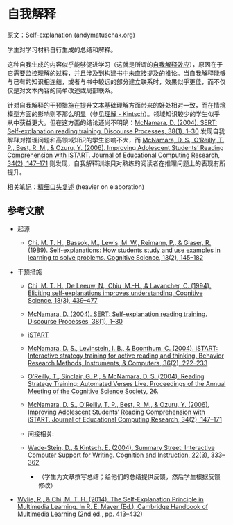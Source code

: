 # 自我解释

原文：[Self-explanation (andymatuschak.org)](https://notes.andymatuschak.org/zCQYRYZTQRmrR4bFGCzCMkR)

学生对学习材料自行生成的总结和解释。

这种自我生成的内容似乎能够促进学习（这就是所谓的[自我解释效应](https://notes.andymatuschak.org/zF9BD4B7W9MaknXXn3Uhvox)），原因在于它需要监控理解的过程，并且涉及到构建书中未直接提及的推论。当自我解释能够与已有的知识相连结，或者与书中较远的部分建立联系时，效果似乎更佳，而不仅仅是对文本内容的简单改述或局部联系。

针对自我解释的干预措施在提升文本基础理解方面带来的好处相对一致，而在情境模型方面的影响则不那么明显（参见[理解 - Kintsch](https://notes.andymatuschak.org/zES5WRczfGgXptmM9tSCwvy)）。领域知识较少的学生似乎从中获益更大。但在这方面的结论还尚不明确：[McNamara, D. (2004). SERT: Self-explanation reading training. Discourse Processes, 38(1), 1–30](https://notes.andymatuschak.org/z7FLRWQNjaUQSvRQJYiqNQm) 发现自我解释对推理问题和高领域知识的学生影响不大，而  [McNamara, D. S., O’Reilly, T. P., Best, R. M., & Ozuru, Y. (2006). Improving Adolescent Students’ Reading Comprehension with iSTART. Journal of Educational Computing Research, 34(2), 147–171](https://notes.andymatuschak.org/zNMAn8KebWV3xqABt5etG2i) 则发现，自我解释训练只对熟练的阅读者在推理问题上的表现有所提升。

相关笔记：[精细口头复述](https://notes.andymatuschak.org/zUR6RM21Sa88cFDfC47svVv) (heavier on elaboration)

## 参考文献

- 起源

  - [Chi, M. T. H., Bassok, M., Lewis, M. W., Reimann, P., & Glaser, R. (1989). Self-explanations: How students study and use examples in learning to solve problems. Cognitive Science, 13(2), 145–182](https://notes.andymatuschak.org/zEM6D2693bMZcQHJTozqn87)

- 干预措施

  - [Chi, M. T. H., De Leeuw, N., Chiu, M.-H., & Lavancher, C. (1994). Eliciting self-explanations improves understanding. Cognitive Science, 18(3), 439–477](https://notes.andymatuschak.org/zXnZ6uskmpYYVwxcij9upCF)

  - [McNamara, D. (2004). SERT: Self-explanation reading training. Discourse Processes, 38(1), 1–30](https://notes.andymatuschak.org/z7FLRWQNjaUQSvRQJYiqNQm)

  - [iSTART](https://notes.andymatuschak.org/zVXYW2pJPC8iY8JhCCRKbMp)

  - [McNamara, D. S., Levinstein, I. B., & Boonthum, C. (2004). iSTART: Interactive strategy training for active reading and thinking. Behavior Research Methods, Instruments, & Computers, 36(2), 222–233](https://notes.andymatuschak.org/zLDhUERmVEJP8pydsNSaMaC)

  - [O’Reilly, T., Sinclair, G. P., & McNamara, D. S. (2004). Reading Strategy Training: Automated Verses Live. Proceedings of the Annual Meeting of the Cognitive Science Society, 26.](https://notes.andymatuschak.org/zDKdRk8YAukZ6BJ1uZ6kYbb)

  - [McNamara, D. S., O’Reilly, T. P., Best, R. M., & Ozuru, Y. (2006). Improving Adolescent Students’ Reading Comprehension with iSTART. Journal of Educational Computing Research, 34(2), 147–171](https://notes.andymatuschak.org/zNMAn8KebWV3xqABt5etG2i)

  - 间接相关:

  - [Wade-Stein, D., & Kintsch, E. (2004). Summary Street: Interactive Computer Support for Writing. Cognition and Instruction, 22(3), 333–362](https://notes.andymatuschak.org/zVK5wwaPssqH5ZoRV2zxYgE)

    - （学生为文章撰写总结；给他们的总结提供反馈，然后学生根据反馈修改）

- [Wylie, R., & Chi, M. T. H. (2014). The Self-Explanation Principle in Multimedia Learning. In R. E. Mayer (Ed.), Cambridge Handbook of Multimedia Learning (2nd ed., pp. 413–432)](https://notes.andymatuschak.org/zAxLfuxcLpv4Mry6AqnhWbp)